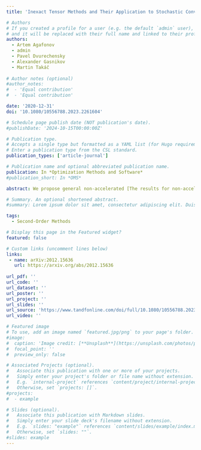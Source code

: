 ```yaml
---
title: 'Inexact Tensor Methods and Their Application to Stochastic Convex Optimization'

# Authors
# If you created a profile for a user (e.g. the default `admin` user), write the username (folder name) here
# and it will be replaced with their full name and linked to their profile.
authors:
  - Artem Agafonov
  - admin
  - Pavel Dvurechensky
  - Alexander Gasnikov
  - Martin Takáč
  
# Author notes (optional)
#author_notes:
#  - 'Equal contribution'
#  - 'Equal contribution'

date: '2020-12-31'
doi: '10.1080/10556788.2023.2261604'

# Schedule page publish date (NOT publication's date).
#publishDate: '2024-10-15T00:00:00Z'

# Publication type.
# Accepts a single type but formatted as a YAML list (for Hugo requirements).
# Enter a publication type from the CSL standard.
publication_types: ['article-journal']

# Publication name and optional abbreviated publication name.
publication: In *Optimization Methods and Software* 
#publication_short: In *OMS*

abstract: We propose general non-accelerated [The results for non-accelerated methods first appeared in December 2020 in the preprint (A. Agafonov, D. Kamzolov, P. Dvurechensky, and A. Gasnikov, Inexact tensor methods and their application to stochastic convex optimization, preprint 2020. arXiv:2012.15636)] and accelerated tensor methods under inexact information on the derivatives of the objective, analyse their convergence rate. Further, we provide conditions for the inexactness in each derivative that is sufficient for each algorithm to achieve a desired accuracy. As a corollary, we propose stochastic tensor methods for convex optimization and obtain sufficient mini-batch sizes for each derivative.

# Summary. An optional shortened abstract.
#summary: Lorem ipsum dolor sit amet, consectetur adipiscing elit. Duis posuere tellus ac convallis placerat. Proin tincidunt magna sed ex sollicitudin condimentum.

tags:
  - Second-Order Methods

# Display this page in the Featured widget?
featured: false

# Custom links (uncomment lines below)
links:
 - name: arXiv:2012.15636
   url: https://arxiv.org/abs/2012.15636
   
url_pdf: ''
url_code: ''
url_dataset: ''
url_poster: ''
url_project: ''
url_slides: ''
url_source: 'https://www.tandfonline.com/doi/full/10.1080/10556788.2023.2261604'
url_video: ''

# Featured image
# To use, add an image named `featured.jpg/png` to your page's folder.
#image:
#  caption: 'Image credit: [**Unsplash**](https://unsplash.com/photos/pLCdAaMFLTE)'
#  focal_point: ''
#  preview_only: false

# Associated Projects (optional).
#   Associate this publication with one or more of your projects.
#   Simply enter your project's folder or file name without extension.
#   E.g. `internal-project` references `content/project/internal-project/index.md`.
#   Otherwise, set `projects: []`.
#projects:
#  - example

# Slides (optional).
#   Associate this publication with Markdown slides.
#   Simply enter your slide deck's filename without extension.
#   E.g. `slides: "example"` references `content/slides/example/index.md`.
#   Otherwise, set `slides: ""`.
#slides: example
---
```

